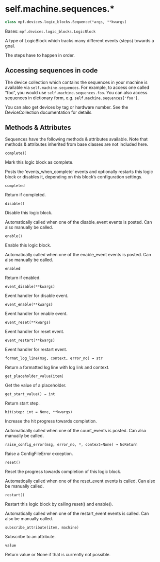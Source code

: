 
# self.machine.sequences.*

``` python
class mpf.devices.logic_blocks.Sequence(*args, **kwargs)
```

Bases: `mpf.devices.logic_blocks.LogicBlock`

A type of LogicBlock which tracks many different events (steps) towards a goal.

The steps have to happen in order.

## Accessing sequences in code

The device collection which contains the sequences in your machine is available via `self.machine.sequences`. For example, to access one called “foo”, you would use `self.machine.sequences.foo`. You can also access sequences in dictionary form, e.g. `self.machine.sequences['foo']`.

You can also get devices by tag or hardware number. See the DeviceCollection documentation for details.

## Methods & Attributes

Sequences have the following methods & attributes available. Note that methods & attributes inherited from base classes are not included here.

`complete()`

Mark this logic block as complete.

Posts the ‘events_when_complete’ events and optionally restarts this logic block or disables it, depending on this block’s configuration settings.

`completed`

Return if completed.

`disable()`

Disable this logic block.

Automatically called when one of the disable_event events is posted. Can also manually be called.

`enable()`

Enable this logic block.

Automatically called when one of the enable_event events is posted. Can also manually be called.

`enabled`

Return if enabled.

`event_disable(**kwargs)`

Event handler for disable event.

`event_enable(**kwargs)`

Event handler for enable event.

`event_reset(**kwargs)`

Event handler for reset event.

`event_restart(**kwargs)`

Event handler for restart event.

`format_log_line(msg, context, error_no) → str`

Return a formatted log line with log link and context.

`get_placeholder_value(item)`

Get the value of a placeholder.

`get_start_value() → int`

Return start step.

`hit(step: int = None, **kwargs)`

Increase the hit progress towards completion.

Automatically called when one of the count_events is posted. Can also manually be called.

`raise_config_error(msg, error_no, *, context=None) → NoReturn`

Raise a ConfigFileError exception.

`reset()`

Reset the progress towards completion of this logic block.

Automatically called when one of the reset_event events is called. Can also be manually called.

`restart()`

Restart this logic block by calling reset() and enable().

Automatically called when one of the restart_event events is called. Can also be manually called.

`subscribe_attribute(item, machine)`

Subscribe to an attribute.

`value`

Return value or None if that is currently not possible.
